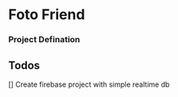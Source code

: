# Foto Friend

### Project Defination 


## Todos

[] Create firebase project with simple realtime db 